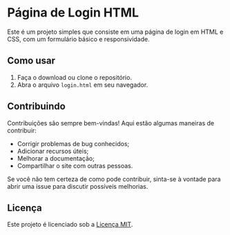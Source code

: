 # Página de Login HTML

Este é um projeto simples que consiste em uma página de login em HTML e CSS, com um formulário básico e responsividade.

## Como usar

1. Faça o download ou clone o repositório.
2. Abra o arquivo `login.html` em seu navegador.

## Contribuindo

Contribuições são sempre bem-vindas! Aqui estão algumas maneiras de contribuir:

- Corrigir problemas de bug conhecidos;
- Adicionar recursos úteis;
- Melhorar a documentação;
- Compartilhar o site com outras pessoas.

Se você não tem certeza de como pode contribuir, sinta-se à vontade para abrir uma issue para discutir possíveis melhorias.

## Licença

Este projeto é licenciado sob a [Licença MIT](https://choosealicense.com/licenses/mit/).
